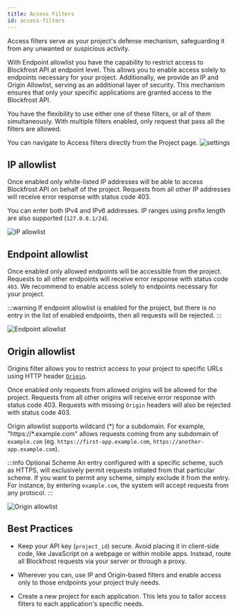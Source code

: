 ```yaml
---
title: Access Filters
id: access-filters
---
```


Access filters serve as your project's defense mechanism, safeguarding it from any unwanted or suspicious activity.

With Endpoint allowlist you have the capability to restrict access to Blockfrost API at endpoint level. This allows you to enable access solely to endpoints necessary for your project. Additionally, we provide an IP and Origin Allowlist, serving as an additional layer of security. This mechanism ensures that only your specific applications are granted access to the Blockfrost API.

You have the flexibility to use either one of these filters, or all of them simultaneously. With multiple filters enabled, only request that pass all the filters are allowed.


You can navigate to Access filters directly from the Project page. ![settings](/img/access-filters/settings.png)

## IP allowlist

Once enabled only white-listed IP addresses will be able to access Blockfrost API on behalf of the project. Requests from all other IP addresses will receive error response with status code 403.

You can enter both IPv4 and IPv6 addresses. IP ranges using prefix length are also supported (`127.0.0.1/24`).

![IP allowlist](/img/access-filters/ip.png)


## Endpoint allowlist

Once enabled only allowed endpoints will be accessible from the project. Requests to all other endpoints will receive error response with status code `403`. We recommend to enable access solely to endpoints necessary for your project.

:::warning
If endpoint allowlist is enabled for the project, but there is no entry in the list of enabled endpoints, then all requests will be rejected.
:::

![Endpoint allowlist](/img/access-filters/endpoint.png)

## Origin allowlist

Origins filter allows you to restrict access to your project to specific URLs using HTTP header [`Origin`](https://developer.mozilla.org/en-US/docs/Web/HTTP/Headers/Origin).

Once enabled only requests from allowed origins will be allowed for the project. Requests from all other origins will receive error response with status code 403. Requests with missing `Origin` headers will also be rejected with status code 403.


Origin allowlist supports wildcard (*) for a subdomain. For example, "https://\*.example.com" allows requests coming from any subdomain of `example.com` (eg. `https://first-app.example.com`, `https://another-app.example.com`).

:::info Optional Scheme
An entry configured with a specific scheme, such as HTTPS, will exclusively permit requests initiated from that particular scheme. If you want to permit any scheme, simply exclude it from the entry. For instance, by entering `example.com`, the system will accept requests from any protocol.
:::

![Origin allowlist](/img/access-filters/origin.png)


## Best Practices

- Keep your API key (`project_id`) secure. Avoid placing it in client-side code, like JavaScript on a webpage or within mobile apps. Instead, route all Blockfrost requests via your server or through a proxy.

- Wherever you can, use IP and Origin-based filters and enable access only to those endpoints your project truly needs.

- Create a new project for each application. This lets you to tailor access filters to each application's specific needs.
